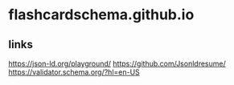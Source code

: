 # flashcardschema.github.io

## links

<https://json-ld.org/playground/>
<https://github.com/Jsonldresume/>
<https://validator.schema.org/?hl=en-US>
